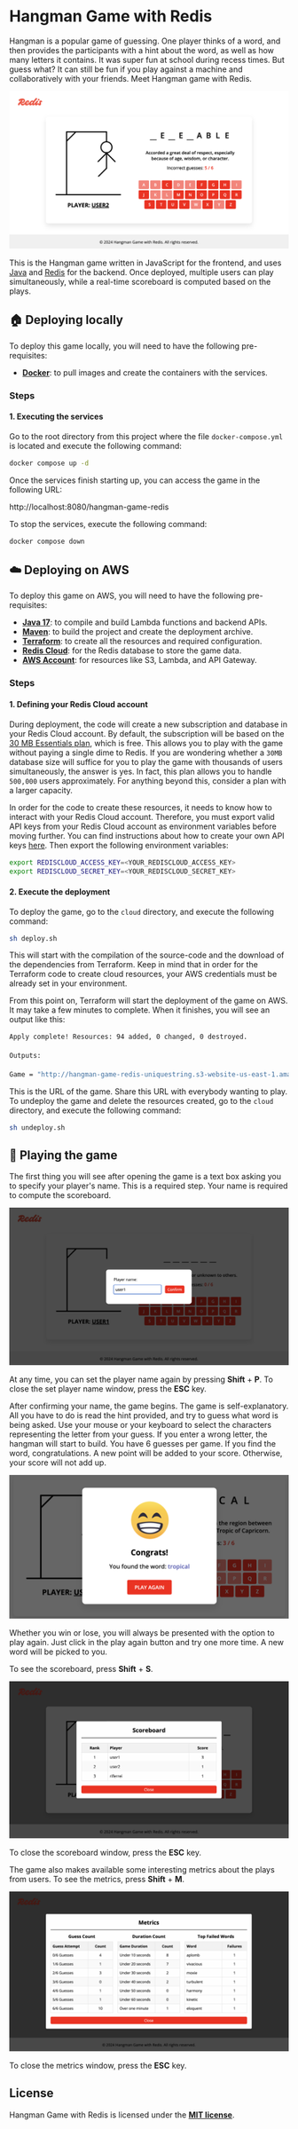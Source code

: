 # Hangman Game with Redis

Hangman is a popular game of guessing. One player thinks of a word, and then provides the participants with a hint about the word, as well as how many letters it contains. It was super fun at school during recess times. But guess what? It can still be fun if you play against a machine and collaboratively with your friends. Meet Hangman game with Redis.

![game.png](images/game.png)

This is the Hangman game written in JavaScript for the frontend, and uses [Java](https://openjdk.org) and [Redis](https://redis.io) for the backend. Once deployed, multiple users can play simultaneously, while a real-time scoreboard is computed based on the plays.

## 🏠 Deploying locally

To deploy this game locally, you will need to have the following pre-requisites:

* **[Docker](https://www.docker.com)**: to pull images and create the containers with the services.

### Steps

#### 1. Executing the services

Go to the root directory from this project where the file `docker-compose.yml` is located and execute the following command:

```bash
docker compose up -d
```

Once the services finish starting up, you can access the game in the following URL:

http://localhost:8080/hangman-game-redis

To stop the services, execute the following command:

```bash
docker compose down
```

## ☁️ Deploying on AWS

To deploy this game on AWS, you will need to have the following pre-requisites:

* **[Java 17](https://openjdk.org)**: to compile and build Lambda functions and backend APIs.
* **[Maven](https://maven.apache.org/download.cgi)**: to build the project and create the deployment archive.
* **[Terraform](https://developer.hashicorp.com/terraform/install)**: to create all the resources and required configuration.
* **[Redis Cloud](https://redis.io/cloud/)**: for the Redis database to store the game data. 
* **[AWS Account](https://portal.aws.amazon.com/billing/signup)**: for resources like S3, Lambda, and API Gateway.

### Steps

#### 1. Defining your Redis Cloud account

During deployment, the code will create a new subscription and database in your Redis Cloud account. By default, the subscription will be based on the [30 MB Essentials plan](https://redis.io/docs/latest/operate/rc/subscriptions/view-essentials-subscription/essentials-plan-details/), which is free. This allows you to play with the game without paying a single dime to Redis. If you are wondering whether a `30MB` database size will suffice for you to play the game with thousands of users simultaneously, the answer is yes. In fact, this plan allows you to handle `500,000` users approximately. For anything beyond this, consider a plan with a larger capacity.

In order for the code to create these resources, it needs to know how to interact with your Redis Cloud account. Therefore, you must export valid API keys from your Redis Cloud account as environment variables before moving further. You can find instructions about how to create your own API keys [here](https://redis.io/docs/latest/operate/rc/api/get-started/manage-api-keys). Then export the following environment variables:

```bash
export REDISCLOUD_ACCESS_KEY=<YOUR_REDISCLOUD_ACCESS_KEY>
export REDISCLOUD_SECRET_KEY=<YOUR_REDISCLOUD_SECRET_KEY>
```

#### 2. Execute the deployment

To deploy the game, go to the `cloud` directory, and execute the following command:

```bash
sh deploy.sh
```

This will start with the compilation of the source-code and the download of the dependencies from Terraform. Keep in mind that in order for the Terraform code to create cloud resources, your AWS credentials must be already set in your environment.

From this point on, Terraform will start the deployment of the game on AWS. It may take a few minutes to complete. When it finishes, you will see an output like this:

```bash
Apply complete! Resources: 94 added, 0 changed, 0 destroyed.

Outputs:

Game = "http://hangman-game-redis-uniquestring.s3-website-us-east-1.amazonaws.com"
```

This is the URL of the game. Share this URL with everybody wanting to play. To undeploy the game and delete the resources created, go to the `cloud` directory, and execute the following command:

```bash
sh undeploy.sh
```

## 🚀 Playing the game

The first thing you will see after opening the game is a text box asking you to specify your player's name. This is a required step. Your name is required to compute the scoreboard.

![set-user.png](images/set-user.png)

At any time, you can set the player name again by pressing **Shift** + **P**. To close the set player name window, press the **ESC** key.

After confirming your name, the game begins. The game is self-explanatory. All you have to do is read the hint provided, and try to guess what word is being asked. Use your mouse or your keyboard to select the characters representing the letter from your guess. If you enter a wrong letter, the hangman will start to build. You have 6 guesses per game. If you find the word, congratulations. A new point will be added to your score. Otherwise, your score will not add up.

![congrats.png](images/congrats.png)

Whether you win or lose, you will always be presented with the option to play again. Just click in the play again button and try one more time. A new word will be picked to you.

To see the scoreboard, press **Shift** + **S**.

![scoreboard.png](images/scoreboard.png)

To close the scoreboard window, press the **ESC** key.

The game also makes available some interesting metrics about the plays from users. To see the metrics, press **Shift** + **M**.

![metrics.png](images/metrics.png)

To close the metrics window, press the **ESC** key.

## License

Hangman Game with Redis is licensed under the **[MIT license](LICENSE)**.
